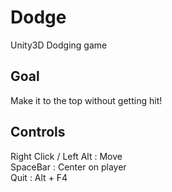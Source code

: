 Dodge
=====

Unity3D Dodging game


Goal
----

Make it to the top without getting hit!


Controls
--------

Right Click / Left Alt : Move  
SpaceBar : Center on player  
Quit : Alt + F4  
